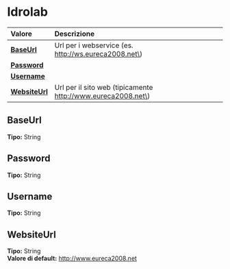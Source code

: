 # Idrolab

| Valore | Descrizione |
| :--- | :--- |
| [**BaseUrl**](idrolab.md#baseurl) | Url per i webservice \(es. http://ws.eureca2008.net\) |
| [**Password**](idrolab.md#password) |  |
| [**Username**](idrolab.md#username) |  |
| [**WebsiteUrl**](idrolab.md#websiteurl) | Url per il sito web \(tipicamente http://www.eureca2008.net\) |

## BaseUrl

**Tipo:** String

## Password

**Tipo:** String

## Username

**Tipo:** String

## WebsiteUrl

**Tipo:** String  
**Valore di default:** http://www.eureca2008.net


